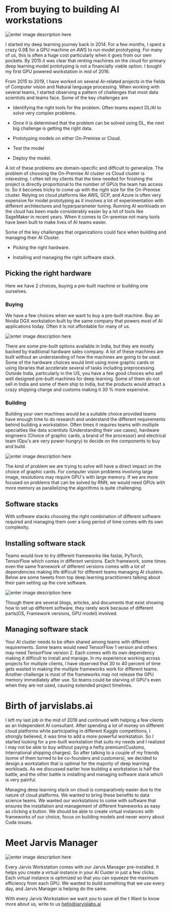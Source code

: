 # From buying to building AI workstations

![enter image description here](https://github.com/svishnu88/blogs/blob/master/bram-van-oost-4xM5cytsdMo-unsplash.jpg?raw=true)

I started my deep learning journey back in 2014. For a few months, I spent a crazy 0.9$ for a GPU machine on AWS to run model prototyping. For many of us, this is often a huge cost particularly when it goes from our own pockets. By 2015 it was clear that renting machines on the cloud for primary deep learning model prototyping is not a financially viable option. I bought my first GPU powered workstation in mid of 2016.

From 2015 to 2019, I have worked on several AI-related projects in the fields of Computer vision and Natural language processing. When working with several teams, I started observing a pattern of challenges that most data scientists and teams face. Some of the key challenges are

- Identifying the right tools for the problem. Often teams expect DL/AI to solve very complex problems.

- Once it is determined that the problem can be solved using DL, the next big challenge is getting the right data.

- Prototyping models on either On-Premise or Cloud.

- Test the model

- Deploy the model.

  

A lot of these problems are domain-specific and difficult to generalize. The problem of choosing the On-Premise AI cluster vs Cloud cluster is interesting. I often tell my clients that the time needed for finishing the project is directly proportional to the number of GPUs the team has access to. So it becomes tricky to come up with the right size for the On-Premise cluster. Relying on cloud platforms like AWS, GCP, and Azure is often very expensive for model prototyping as it involves a lot of experimentation with different architectures and hyperparameter tuning. Running AI workloads on the cloud has been made considerably easier by a lot of tools like SageMaker in recent years. When it comes to On-premise not many tools have been built to make lives of AI teams easier.

Some of the key challenges that organizations could face when building and managing their AI Cluster.

  

- Picking the right hardware.

- Installing and managing the right software stack.

  

## Picking the right hardware

Here we have 2 choices, buying a pre-built machine or building one ourselves.

  

### Buying

We have a few choices when we want to buy a pre-built machine. Buy an Nvidia DGX workstation built by the same company that powers most of AI applications today. Often it is not affordable for many of us. 

![enter image description here](https://github.com/svishnu88/blogs/blob/master/nvidia-dgx.png?raw=true)

There are some pre-built options available in India, but they are mostly backed by traditional hardware sales company. A lot of these machines are built without an understanding of how the machines are going to be used. Some of the hardware choices would limit using more graphic cards or using libraries that accelerate several of tasks including preprocessing. Outside India, particularly in the US, you have a few good choices who sell well designed pre-built machines for deep learning. Some of them do not sell in India and some of them ship to India, but the products would attract a crazy shipping charge and customs making it 30 % more expensive.

  

### Building

  

Building your own machines would be a suitable choice provided teams have enough time to do research and understand the different requirements behind building a workstation. Often times it requires teams with multiple specialties like data scientists (Understanding their use cases), hardware engineers (Choice of graphic cards, a brand of the processor) and electrical team (Gpu's are very power-hungry) to decide on the components to buy and build. 

![enter image description here](https://github.com/svishnu88/blogs/blob/master/danist-8Gg2Ne_uTcM-unsplash.jpg?raw=true)

The kind of problem we are trying to solve will have a direct impact on the choice of graphic cards. For computer vision problems involving large image, resolutions may require GPU's with large memory. If we are more focused on problems that can be solved by RNN, we would need GPUs with more memory as parallelizing the algorithms is quite challenging.

  

## Software stacks

  

With software stacks choosing the right combination of different software required and managing them over a long period of time comes with its own complexity.

  

## Installing software stack

Teams would love to try different frameworks like fastai, PyTorch, TensorFlow which comes in different versions. Each framework, some times even the same framework of different versions comes with a lot of dependencies making life difficult for different teams managing AI clusters. Below are some tweets from top deep learning practitioners talking about their pain setting up the core software.

![enter image description here](https://github.com/svishnu88/blogs/blob/master/problem1&2.png?raw=true)


Though there are several blogs, articles, and documents that exist showing how to set up different software, they rarely work because of different parts(OS, Framework versions, GPU model) involved.

  

## Managing software stack

  

Your AI cluster needs to be often shared among teams with different requirements. Some teams would need TensorFlow 1 version and others may need TensorFlow version 2. Each comes with its own dependency making it difficult to install and manage. In my experience working across projects for multiple clients, I have observed that 30 to 40 percent of time gets wasted in making the multiple frameworks work for different teams. Another challenge is most of the frameworks may not release the GPU memory immediately after use. So teams could be starving of GPU's even when they are not used, causing extended project timelines.

  

# Birth of jarvislabs.ai

I left my last job in the mid of 2019 and continued with helping a few clients as an Independent AI consultant. After spending a lot of money on different cloud platforms while participating in different Kaggle competitions, I strongly believed, it was time to add a more powerful workstation. So I started looking for a pre-built workstation that suits my needs and I realized I may not be able to buy without paying a hefty premium(Customs, International shipping charges). So after talking to a couple of my friends (some of them turned to be co-founders and customers), we decided to design a workstation that is optimal for the majority of deep learning workloads. As we discussed earlier how building a workstation is half the battle, and the other battle is installing and managing software stack which is very painful.

  

Managing deep learning stack on cloud is comparatively easier due to the nature of cloud platforms. We wanted to bring these benefits to data science teams. We wanted our workstations to come with software that ensures the installation and management of different frameworks as easy as clicking a button. We should be able to create virtual instances with frameworks of our choice, focus on building models and never worry about Cuda issues.

# Meet Jarvis Manager
![enter image description here](https://raw.githubusercontent.com/svishnu88/blogs/master/JarvisManager.png)


Every Jarvis Workstation comes with our Jarvis Manager pre-installed. It helps you create a virtual instance in your AI Custer in just a few clicks. Each virtual instance is optimized so that you can squeeze the maximum efficiency from each GPU. We wanted to build something that we use every day, and Jarvis Manager is helping do the same.

With every Jarvis Workstation we want you to save all the t
Want to know more about us, write to us hello@jarvislabs.ai
